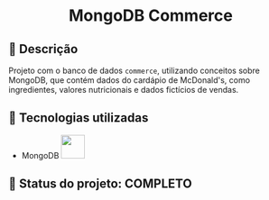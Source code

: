 <h1 align="center">MongoDB Commerce</h1>

## :memo: Descrição
Projeto com o banco de dados `commerce`, utilizando conceitos sobre MongoDB, que contém dados do cardápio de McDonald's, como ingredientes, valores nutricionais e dados fictícios de vendas.

## :wrench: Tecnologias utilizadas
* MongoDB <img height ="42px" src="https://cdn.jsdelivr.net/gh/devicons/devicon/icons/mongodb/mongodb-original-wordmark.svg" />
          
## :dart: Status do projeto: COMPLETO
